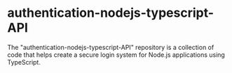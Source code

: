 # authentication-nodejs-typescript-API

The "authentication-nodejs-typescript-API" repository is a collection of code that helps create a secure login system for Node.js applications using TypeScript.
